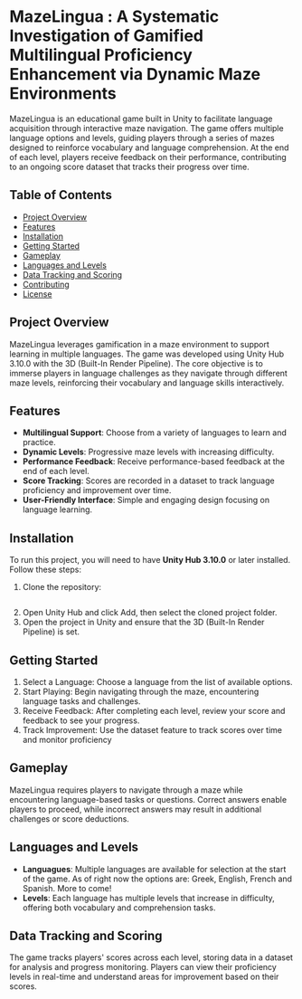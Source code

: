 # MazeLingua : A Systematic Investigation of Gamified Multilingual Proficiency Enhancement via Dynamic Maze Environments

MazeLingua is an educational game built in Unity to facilitate language acquisition through interactive maze navigation. The game offers multiple language options and levels, guiding players through a series of mazes designed to reinforce vocabulary and language comprehension. At the end of each level, players receive feedback on their performance, contributing to an ongoing score dataset that tracks their progress over time.

## Table of Contents
- [Project Overview](#project-overview)
- [Features](#features)
- [Installation](#installation)
- [Getting Started](#getting-started)
- [Gameplay](#gameplay)
- [Languages and Levels](#languages-and-levels)
- [Data Tracking and Scoring](#data-tracking-and-scoring)
- [Contributing](#contributing)
- [License](#license)

## Project Overview
MazeLingua leverages gamification in a maze environment to support learning in multiple languages. The game was developed using Unity Hub 3.10.0 with the 3D (Built-In Render Pipeline). The core objective is to immerse players in language challenges as they navigate through different maze levels, reinforcing their vocabulary and language skills interactively.

## Features
- **Multilingual Support**: Choose from a variety of languages to learn and practice.
- **Dynamic Levels**: Progressive maze levels with increasing difficulty.
- **Performance Feedback**: Receive performance-based feedback at the end of each level.
- **Score Tracking**: Scores are recorded in a dataset to track language proficiency and improvement over time.
- **User-Friendly Interface**: Simple and engaging design focusing on language learning.

## Installation
To run this project, you will need to have **Unity Hub 3.10.0** or later installed. Follow these steps:

1. Clone the repository:
   ```bash git clone https://github.com/your-username/MazeLingua.git
2. Open Unity Hub and click Add, then select the cloned project folder.
3. Open the project in Unity and ensure that the 3D (Built-In Render Pipeline) is set.

## Getting Started
1. Select a Language: Choose a language from the list of available options.
2. Start Playing: Begin navigating through the maze, encountering language tasks and challenges.
3. Receive Feedback: After completing each level, review your score and feedback to see your progress.
4. Track Improvement: Use the dataset feature to track scores over time and monitor proficiency

## Gameplay
MazeLingua requires players to navigate through a maze while encountering language-based tasks or questions. Correct answers enable players to proceed, while incorrect answers may result in additional challenges or score deductions.

## Languages and Levels
* **Languagues**: Multiple languages are available for selection at the start of the game. As of right now the options are: Greek, English, French and Spanish. More to come!
* **Levels**: Each language has multiple levels that increase in difficulty, offering both vocabulary and comprehension tasks.

## Data Tracking and Scoring
The game tracks players' scores across each level, storing data in a dataset for analysis and progress monitoring. Players can view their proficiency levels in real-time and understand areas for improvement based on their scores.
